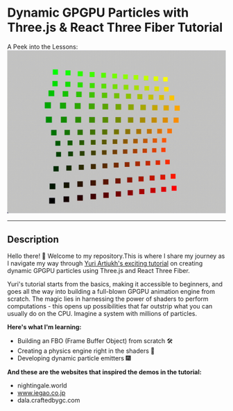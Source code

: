 # Dynamic GPGPU Particles with Three.js & React Three Fiber Tutorial

A Peek into the Lessons:
![](./img/2023-05-22-1.gif)

---
## Description

Hello there! 👋 Welcome to my repository.This is where I share my journey as I navigate my way through [Yuri Artiukh's exciting tutorial](https://threejs-workshops.com/workshop/dynamic-gpgpu) on creating dynamic GPGPU particles using Three.js and React Three Fiber.

Yuri's tutorial starts from the basics, making it accessible to beginners, and goes all the way into building a full-blown GPGPU animation engine from scratch. The magic lies in harnessing the power of shaders to perform computations - this opens up possibilities that far outstrip what you can usually do on the CPU. Imagine a system with millions of particles.

**Here's what I'm learning:**

- Building an FBO (Frame Buffer Object) from scratch 🛠️
- Creating a physics engine right in the shaders 🌌
- Developing dynamic particle emitters 🎆

**And these are the websites that inspired the demos in the tutorial:**

- nightingale.world
- www.iegao.co.jp
- dala.craftedbygc.com
